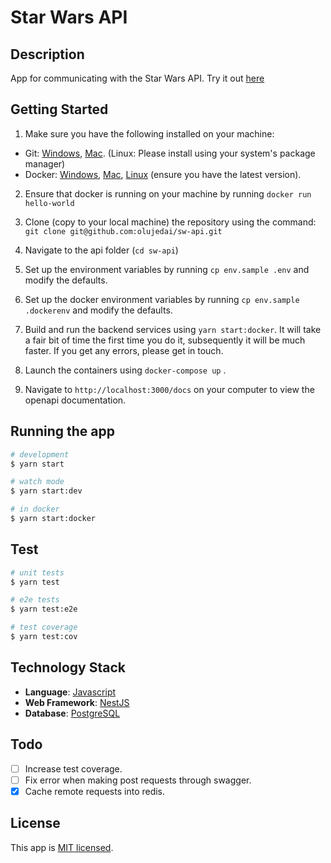 # Star Wars API

## Description

App for communicating with the Star Wars API. Try it out [here](https://moyosore-sw-api.herokuapp.com/docs)


## Getting Started
1. Make sure you have the following installed on your machine:
* Git: [Windows](https://git-scm.com/download/win), [Mac](https://git-scm.com/download/mac). (Linux: Please install using your system's package manager)
* Docker: [Windows](https://docs.docker.com/docker-for-windows/install/), [Mac](https://docs.docker.com/docker-for-mac/install/), [Linux](https://docs.docker.com/install/linux/docker-ce/ubuntu/) (ensure you have the latest version).

2. Ensure that docker is running on your machine by running ```docker run hello-world``` 

3. Clone (copy to your local machine) the repository using the command:
```git clone git@github.com:olujedai/sw-api.git```

4. Navigate to the api folder (```cd sw-api```)

5. Set up the environment variables by running ```cp env.sample .env``` and modify the defaults.

6. Set up the docker environment variables by running ```cp env.sample .dockerenv``` and modify the defaults.

7. Build and run the backend services using ```yarn start:docker```.
It will take a fair bit of time the first time you do it, subsequently it will be much faster. If you get any errors, please get in touch.  

8. Launch the containers using ```docker-compose up``` .

9. Navigate to  ```http://localhost:3000/docs``` on your computer to view the openapi documentation.

## Running the app

```bash
# development
$ yarn start

# watch mode
$ yarn start:dev

# in docker
$ yarn start:docker

```

## Test

```bash
# unit tests
$ yarn test

# e2e tests
$ yarn test:e2e

# test coverage
$ yarn test:cov
```

## Technology Stack
* **Language**: [Javascript](https://www.typescriptlang.org/)
* **Web Framework**: [NestJS](https://docs.nestjs.com)
* **Database**: [PostgreSQL](https://www.postgresql.org/)


## Todo
- [ ] Increase test coverage.
- [ ] Fix error when making post requests through swagger.
- [x] Cache remote requests into redis.

## License

This app is [MIT licensed](LICENSE).

